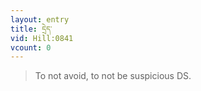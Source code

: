 ```yaml
---
layout: entry
title: དྲེད་
vid: Hill:0841
vcount: 0
---
```


> To not avoid, to not be suspicious DS\.

